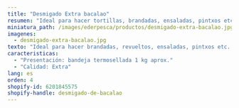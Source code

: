 ```yaml
---
title: "Desmigado Extra bacalao"
resumen: "Ideal para hacer tortillas, brandadas, ensaladas, pintxos etc. Sin piel y sin espinas."
miniatura_path: /images/ederpesca/productos/desmigado-extra-bacalao.jpg
imagenes:
  - desmigado-extra-bacalao.jpg
texto: "Ideal para hacer brandadas, revueltos, ensaladas, pintxos etc. Sin piel y sin espinas."
caracteristicas:
  - "Presentación: bandeja termosellada 1 kg aprox."
  - "Calidad: Extra"
lang: es
orden: 4
shopify-id: 6201845575
shopify-handle: desmigado-de-bacalao
---
```

